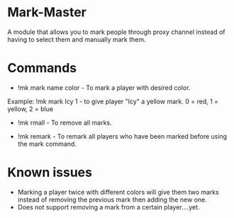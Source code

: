 # Mark-Master
A module that allows you to mark people through proxy channel instead of having to select them and manually mark them.

# Commands
* !mk mark name color    - To mark a player with desired color.

Example: !mk mark Icy 1 - to give player "Icy" a yellow mark.
 0 = red, 1 = yellow, 2 = blue
 
*  !mk rmall             - To remove all marks.

*  !mk remark            - To remark all players who have been marked before using the mark command.

# Known issues

- Marking a player twice with different colors will give them two marks instead of removing the previous mark then adding the new one.
- Does not support removing a mark from a certain player....yet.
